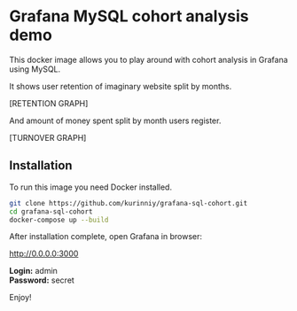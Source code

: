 # Grafana MySQL cohort analysis demo

This docker image allows you to play around with cohort analysis in Grafana using MySQL.

It shows user retention of imaginary website split by months. 

[RETENTION GRAPH]

And amount of money spent split by month users register.

[TURNOVER GRAPH]

## Installation

To run this image you need Docker installed.

```bash
git clone https://github.com/kurinniy/grafana-sql-cohort.git
cd grafana-sql-cohort
docker-compose up --build
```

After installation complete, open Grafana in browser:

http://0.0.0.0:3000

**Login:** admin  
**Password:** secret

Enjoy!